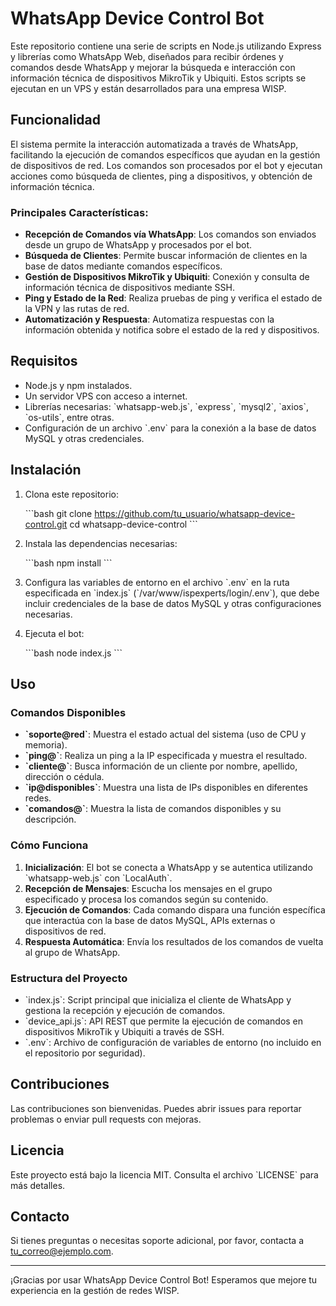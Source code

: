 
# WhatsApp Device Control Bot

Este repositorio contiene una serie de scripts en Node.js utilizando Express y librerías como WhatsApp Web, diseñados para recibir órdenes y comandos desde WhatsApp y mejorar la búsqueda e interacción con información técnica de dispositivos MikroTik y Ubiquiti. Estos scripts se ejecutan en un VPS y están desarrollados para una empresa WISP.

## Funcionalidad

El sistema permite la interacción automatizada a través de WhatsApp, facilitando la ejecución de comandos específicos que ayudan en la gestión de dispositivos de red. Los comandos son procesados por el bot y ejecutan acciones como búsqueda de clientes, ping a dispositivos, y obtención de información técnica.

### Principales Características:

- **Recepción de Comandos vía WhatsApp**: Los comandos son enviados desde un grupo de WhatsApp y procesados por el bot.
- **Búsqueda de Clientes**: Permite buscar información de clientes en la base de datos mediante comandos específicos.
- **Gestión de Dispositivos MikroTik y Ubiquiti**: Conexión y consulta de información técnica de dispositivos mediante SSH.
- **Ping y Estado de la Red**: Realiza pruebas de ping y verifica el estado de la VPN y las rutas de red.
- **Automatización y Respuesta**: Automatiza respuestas con la información obtenida y notifica sobre el estado de la red y dispositivos.

## Requisitos

- Node.js y npm instalados.
- Un servidor VPS con acceso a internet.
- Librerías necesarias: \`whatsapp-web.js\`, \`express\`, \`mysql2\`, \`axios\`, \`os-utils\`, entre otras.
- Configuración de un archivo \`.env\` para la conexión a la base de datos MySQL y otras credenciales.

## Instalación

1. Clona este repositorio:

   \`\`\`bash
   git clone https://github.com/tu_usuario/whatsapp-device-control.git
   cd whatsapp-device-control
   \`\`\`

2. Instala las dependencias necesarias:

   \`\`\`bash
   npm install
   \`\`\`

3. Configura las variables de entorno en el archivo \`.env\` en la ruta especificada en \`index.js\` (\`/var/www/ispexperts/login/.env\`), que debe incluir credenciales de la base de datos MySQL y otras configuraciones necesarias.

4. Ejecuta el bot:

   \`\`\`bash
   node index.js
   \`\`\`

## Uso

### Comandos Disponibles

- **\`soporte@red\`**: Muestra el estado actual del sistema (uso de CPU y memoria).
- **\`ping@<IP>\`**: Realiza un ping a la IP especificada y muestra el resultado.
- **\`cliente@<nombre>\`**: Busca información de un cliente por nombre, apellido, dirección o cédula.
- **\`ip@disponibles\`**: Muestra una lista de IPs disponibles en diferentes redes.
- **\`comandos@\`**: Muestra la lista de comandos disponibles y su descripción.

### Cómo Funciona

1. **Inicialización**: El bot se conecta a WhatsApp y se autentica utilizando \`whatsapp-web.js\` con \`LocalAuth\`.
2. **Recepción de Mensajes**: Escucha los mensajes en el grupo especificado y procesa los comandos según su contenido.
3. **Ejecución de Comandos**: Cada comando dispara una función específica que interactúa con la base de datos MySQL, APIs externas o dispositivos de red.
4. **Respuesta Automática**: Envía los resultados de los comandos de vuelta al grupo de WhatsApp.

### Estructura del Proyecto

- \`index.js\`: Script principal que inicializa el cliente de WhatsApp y gestiona la recepción y ejecución de comandos.
- \`device_api.js\`: API REST que permite la ejecución de comandos en dispositivos MikroTik y Ubiquiti a través de SSH.
- \`.env\`: Archivo de configuración de variables de entorno (no incluido en el repositorio por seguridad).

## Contribuciones

Las contribuciones son bienvenidas. Puedes abrir issues para reportar problemas o enviar pull requests con mejoras.

## Licencia

Este proyecto está bajo la licencia MIT. Consulta el archivo \`LICENSE\` para más detalles.

## Contacto

Si tienes preguntas o necesitas soporte adicional, por favor, contacta a [tu_correo@ejemplo.com](mailto:tu_correo@ejemplo.com).

---

¡Gracias por usar WhatsApp Device Control Bot! Esperamos que mejore tu experiencia en la gestión de redes WISP.